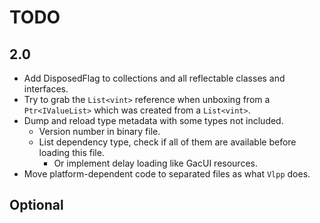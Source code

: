 # TODO

## 2.0

- Add DisposedFlag to collections and all reflectable classes and interfaces.
- Try to grab the `List<vint>` reference when unboxing from a `Ptr<IValueList>` which was created from a `List<vint>`.
- Dump and reload type metadata with some types not included.
  - Version number in binary file.
  - List dependency type, check if all of them are available before loading this file.
    - Or implement delay loading like GacUI resources.
- Move platform-dependent code to separated files as what `Vlpp` does.

## Optional
